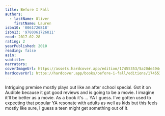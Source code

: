 ```yaml
---
title: Before I Fall
authors:
  - lastName: Oliver
    firstName: Lauren
isbn10: '0061726818'
isbn13: '9780061726811'
read: 2017-02-28
rating: 2
yearPublished: 2010
reading: false
asin:
subtitle:
narrators:
coverImageUrl: https://assets.hardcover.app/edition/17455353/5a20de4944a9f901b5de37c63d127649bb3a77b3.jpeg
hardcoverUrl: https://hardcover.app/books/before-i-fall/editions/17455353
---
```


Intriguing premise mostly plays out like an after school special. Got it on Audible because it got good reviews and is going to be a movie. I imagine it'll be better as a movie. As a book it's … YA I guess. I've gotten used to expecting that popular YA resonate with adults as well as kids but this feels mostly like sure, I guess a teen might get something out of it.
